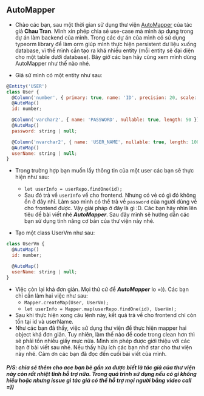 ## AutoMapper

- Chào các bạn, sau một thời gian sử dụng thư viện [AutoMapper](https://github.com/nartc/mapper) của tác giả **Chau Tran**. Mình xin phép chia sẻ use-case mà mình áp dụng trong dự án làm backend của mình. Trong các dự án của mình có sử dụng typeorm library để làm orm giúp mình thực hiện persistent dư liệu xuống database, vì thế mình cần tạo ra khá nhiều entity (mỗi entity sẽ đại diện cho một table dưới database). Bây giờ các bạn hãy cùng xem mình dùng AutoMapper như thế nào nhé.

* Giả sử mình có một entity như sau:

```javascript
@Entity('USER')
class User {
  @Column('number', { primary: true, name: 'ID', precision: 20, scale: 0 })
  @AutoMap()
  id: number;

  @Column('varchar2', { name: 'PASSWORD', nullable: true, length: 50 })
  @AutoMap()
  password: string | null;

  @Column('nvarchar2', { name: 'USER_NAME', nullable: true, length: 100 })
  @AutoMap()
  userName: string | null;
}
```

* Trong trường hợp bạn muốn lấy thông tin của một user các bạn sẽ thực hiện như sau: 
  * `let userInfo = userRepo.findOne(id);`
  * Sau đó trả về `userInfo` về cho frontend. Nhưng có vẻ có gì đó không ổn ở đây nhỉ. Làm sao mình có thể trả về `password` của người dùng về cho frontend được. Vậy giải pháp ở đây là gì :D. Các bạn hãy nhìn lên tiêu đề bài viết nhé ***AutoMapper***. Sau đây mình sẽ hướng dẫn các bạn sử dụng tính năng cơ bản của thư viện này nhé.

* Tạo một class UserVm như sau:

```javascript
class UserVm {
  @AutoMap()
  id: number;

  @AutoMap()
  userName: string | null;
}
```

* Việc còn lại khá đơn giản. Mọi thứ cứ để ***AutoMapper*** lo =)). Các bạn chỉ cần làm hai việc như sau:
  *  `Mapper.createMap(User, UserVm);` 
  *  `let userInfo = Mapper.map(userRepo.findOne(id), UserVm);`
* Sau khi thực hiện xong câu lệnh này, kết quả trả về cho frontend chỉ còn tồn tại id và userName.
* Như các bạn đã thấy, việc sử dụng thư viện để thực hiện mapper hai object khá đơn giản. Tuy nhiên, làm thế nào để code trong clean hơn thì sẽ phải tốn nhiều giấy mực nữa. Mình xin phép được giới thiệu với các bạn ở bài viết sau nhé. Nếu thấy hữu ích các bạn nhớ star cho thư viện này nhé. Cảm ơn các bạn đã đọc đến cuối bài viết của mình.

##### P/S: chia sẻ thêm cho ace bạn bè gần xa được biết là tác giả của thư viện này còn rất nhiệt tình hỗ trợ nữa. Trong quá trình sử dụng nếu có gì không hiểu hoặc nhưng issue gì tác giả có thể hỗ trợ mọi người bằng video call =))